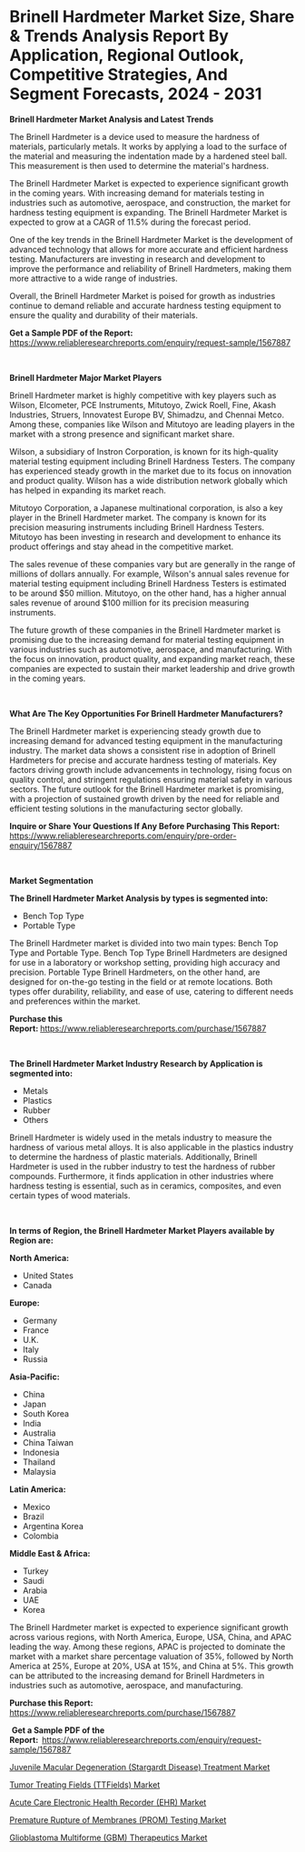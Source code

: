 <p><h1>Brinell Hardmeter Market Size, Share & Trends Analysis Report By Application, Regional Outlook, Competitive Strategies, And Segment Forecasts, 2024 - 2031</h1></p><p><strong>Brinell Hardmeter Market Analysis and Latest Trends</strong></p>
<p><p>The Brinell Hardmeter is a device used to measure the hardness of materials, particularly metals. It works by applying a load to the surface of the material and measuring the indentation made by a hardened steel ball. This measurement is then used to determine the material's hardness.</p><p>The Brinell Hardmeter Market is expected to experience significant growth in the coming years. With increasing demand for materials testing in industries such as automotive, aerospace, and construction, the market for hardness testing equipment is expanding. The Brinell Hardmeter Market is expected to grow at a CAGR of 11.5% during the forecast period.</p><p>One of the key trends in the Brinell Hardmeter Market is the development of advanced technology that allows for more accurate and efficient hardness testing. Manufacturers are investing in research and development to improve the performance and reliability of Brinell Hardmeters, making them more attractive to a wide range of industries.</p><p>Overall, the Brinell Hardmeter Market is poised for growth as industries continue to demand reliable and accurate hardness testing equipment to ensure the quality and durability of their materials.</p></p>
<p><strong>Get a Sample PDF of the Report:&nbsp;</strong> <a href="https://www.reliableresearchreports.com/enquiry/request-sample/1567887">https://www.reliableresearchreports.com/enquiry/request-sample/1567887</a></p>
<p>&nbsp;</p>
<p><strong>Brinell Hardmeter Major Market Players</strong></p>
<p><p>Brinell Hardmeter market is highly competitive with key players such as Wilson, Elcometer, PCE Instruments, Mitutoyo, Zwick Roell, Fine, Akash Industries, Struers, Innovatest Europe BV, Shimadzu, and Chennai Metco. Among these, companies like Wilson and Mitutoyo are leading players in the market with a strong presence and significant market share.</p><p>Wilson, a subsidiary of Instron Corporation, is known for its high-quality material testing equipment including Brinell Hardness Testers. The company has experienced steady growth in the market due to its focus on innovation and product quality. Wilson has a wide distribution network globally which has helped in expanding its market reach.</p><p>Mitutoyo Corporation, a Japanese multinational corporation, is also a key player in the Brinell Hardmeter market. The company is known for its precision measuring instruments including Brinell Hardness Testers. Mitutoyo has been investing in research and development to enhance its product offerings and stay ahead in the competitive market.</p><p>The sales revenue of these companies vary but are generally in the range of millions of dollars annually. For example, Wilson's annual sales revenue for material testing equipment including Brinell Hardness Testers is estimated to be around $50 million. Mitutoyo, on the other hand, has a higher annual sales revenue of around $100 million for its precision measuring instruments.</p><p>The future growth of these companies in the Brinell Hardmeter market is promising due to the increasing demand for material testing equipment in various industries such as automotive, aerospace, and manufacturing. With the focus on innovation, product quality, and expanding market reach, these companies are expected to sustain their market leadership and drive growth in the coming years.</p></p>
<p>&nbsp;</p>
<p><strong>What Are The Key Opportunities For Brinell Hardmeter Manufacturers?</strong></p>
<p><p>The Brinell Hardmeter market is experiencing steady growth due to increasing demand for advanced testing equipment in the manufacturing industry. The market data shows a consistent rise in adoption of Brinell Hardmeters for precise and accurate hardness testing of materials. Key factors driving growth include advancements in technology, rising focus on quality control, and stringent regulations ensuring material safety in various sectors. The future outlook for the Brinell Hardmeter market is promising, with a projection of sustained growth driven by the need for reliable and efficient testing solutions in the manufacturing sector globally.</p></p>
<p><strong>Inquire or Share Your Questions If Any Before Purchasing This Report:</strong> <a href="https://www.reliableresearchreports.com/enquiry/pre-order-enquiry/1567887">https://www.reliableresearchreports.com/enquiry/pre-order-enquiry/1567887</a></p>
<p>&nbsp;</p>
<p><strong>Market Segmentation</strong></p>
<p><strong>The Brinell Hardmeter Market Analysis by types is segmented into:</strong></p>
<p><ul><li>Bench Top Type</li><li>Portable Type</li></ul></p>
<p><p>The Brinell Hardmeter market is divided into two main types: Bench Top Type and Portable Type. Bench Top Type Brinell Hardmeters are designed for use in a laboratory or workshop setting, providing high accuracy and precision. Portable Type Brinell Hardmeters, on the other hand, are designed for on-the-go testing in the field or at remote locations. Both types offer durability, reliability, and ease of use, catering to different needs and preferences within the market.</p></p>
<p><strong>Purchase this Report:&nbsp;</strong><a href="https://www.reliableresearchreports.com/purchase/1567887">https://www.reliableresearchreports.com/purchase/1567887</a></p>
<p>&nbsp;</p>
<p><strong>The Brinell Hardmeter Market Industry Research by Application is segmented into:</strong></p>
<p><ul><li>Metals</li><li>Plastics</li><li>Rubber</li><li>Others</li></ul></p>
<p><p>Brinell Hardmeter is widely used in the metals industry to measure the hardness of various metal alloys. It is also applicable in the plastics industry to determine the hardness of plastic materials. Additionally, Brinell Hardmeter is used in the rubber industry to test the hardness of rubber compounds. Furthermore, it finds application in other industries where hardness testing is essential, such as in ceramics, composites, and even certain types of wood materials.</p></p>
<p>&nbsp;</p>
<p><strong>In terms of Region, the Brinell Hardmeter Market Players available by Region are:</strong></p>
<p>
    <p> <strong> North America: </strong>
        <ul>
            <li>United States</li>
            <li>Canada</li>
        </ul>
        </p> 
    <p> <strong> Europe: </strong>
        <ul>
            <li>Germany</li>
            <li>France</li>
            <li>U.K.</li>
            <li>Italy</li>
            <li>Russia</li>
        </ul>
        </p> 
    <p> <strong> Asia-Pacific: </strong>
        <ul>
            <li>China</li>
            <li>Japan</li>
            <li>South Korea</li>
            <li>India</li>
            <li>Australia</li>
            <li>China Taiwan</li>
            <li>Indonesia</li>
            <li>Thailand</li>
            <li>Malaysia</li>
        </ul>
        </p> 
    <p> <strong> Latin America: </strong>
        <ul>
            <li>Mexico</li>
            <li>Brazil</li>
            <li>Argentina Korea</li>
            <li>Colombia</li>
        </ul>
        </p> 
    <p> <strong> Middle East & Africa: </strong>
        <ul>
            <li>Turkey</li>
            <li>Saudi</li>
            <li>Arabia</li>
            <li>UAE</li>
            <li>Korea</li>
        </ul>
    </p>
    </p>
<p><p>The Brinell Hardmeter market is expected to experience significant growth across various regions, with North America, Europe, USA, China, and APAC leading the way. Among these regions, APAC is projected to dominate the market with a market share percentage valuation of 35%, followed by North America at 25%, Europe at 20%, USA at 15%, and China at 5%. This growth can be attributed to the increasing demand for Brinell Hardmeters in industries such as automotive, aerospace, and manufacturing.</p></p>
<p><strong>Purchase this Report: </strong><a href="https://www.reliableresearchreports.com/purchase/1567887">https://www.reliableresearchreports.com/purchase/1567887</a></p>
<p>&nbsp;<strong>Get a Sample PDF of the Report:&nbsp;&nbsp;</strong><a href="https://www.reliableresearchreports.com/enquiry/request-sample/1567887">https://www.reliableresearchreports.com/enquiry/request-sample/1567887</a></p>
<p><strong></strong></p>
<p><p><a href="https://medium.com/p/14ce6ef7907b/edit">Juvenile Macular Degeneration (Stargardt Disease) Treatment Market</a></p><p><a href="https://medium.com/p/bcbbd6ba68e1/edit">Tumor Treating Fields (TTFields) Market</a></p><p><a href="https://medium.com/p/28c027864904/edit">Acute Care Electronic Health Recorder (EHR) Market</a></p><p><a href="https://medium.com/p/95e72a0cc0ff/edit">Premature Rupture of Membranes (PROM) Testing Market</a></p><p><a href="https://medium.com/p/48a9d3ced04f/edit">Glioblastoma Multiforme (GBM) Therapeutics Market</a></p></p>